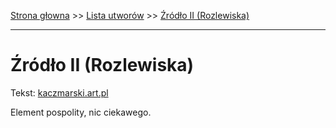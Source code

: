 [Strona głowna](../index.md) >> [Lista utworów](../list.md) >> [Źródło II (Rozlewiska)](704.md)

---

# Źródło II (Rozlewiska)

Tekst: [kaczmarski.art.pl](https://www.kaczmarski.art.pl/tworczosc/wiersze/zrodlo-ii-rozlewiska/)

Element pospolity, nic ciekawego.